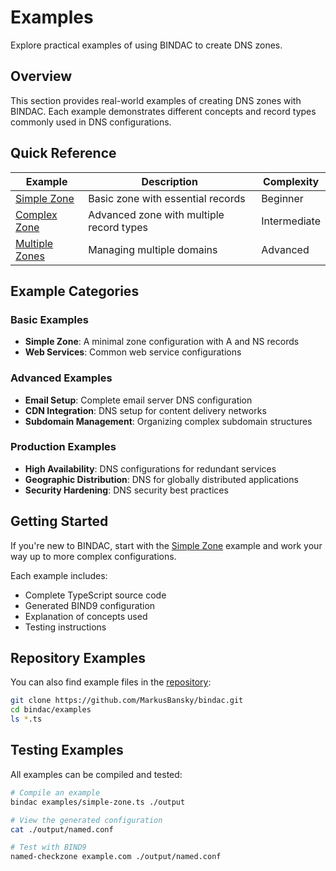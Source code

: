# Examples

Explore practical examples of using BINDAC to create DNS zones.

## Overview

This section provides real-world examples of creating DNS zones with BINDAC. Each example demonstrates different concepts and record types commonly used in DNS configurations.

## Quick Reference

| Example | Description | Complexity |
|---------|-------------|------------|
| [Simple Zone](/examples/simple-zone) | Basic zone with essential records | Beginner |
| [Complex Zone](/examples/complex-zone) | Advanced zone with multiple record types | Intermediate |
| [Multiple Zones](/examples/multiple-zones) | Managing multiple domains | Advanced |

## Example Categories

### Basic Examples
- **Simple Zone**: A minimal zone configuration with A and NS records
- **Web Services**: Common web service configurations

### Advanced Examples  
- **Email Setup**: Complete email server DNS configuration
- **CDN Integration**: DNS setup for content delivery networks
- **Subdomain Management**: Organizing complex subdomain structures

### Production Examples
- **High Availability**: DNS configurations for redundant services
- **Geographic Distribution**: DNS for globally distributed applications
- **Security Hardening**: DNS security best practices

## Getting Started

If you're new to BINDAC, start with the [Simple Zone](/examples/simple-zone) example and work your way up to more complex configurations.

Each example includes:
- Complete TypeScript source code
- Generated BIND9 configuration
- Explanation of concepts used
- Testing instructions

## Repository Examples

You can also find example files in the [repository](https://github.com/MarkusBansky/bindac/tree/main/examples):

```bash
git clone https://github.com/MarkusBansky/bindac.git
cd bindac/examples
ls *.ts
```

## Testing Examples

All examples can be compiled and tested:

```bash
# Compile an example
bindac examples/simple-zone.ts ./output

# View the generated configuration
cat ./output/named.conf

# Test with BIND9
named-checkzone example.com ./output/named.conf
```